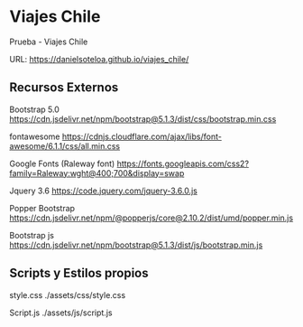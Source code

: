 # Viajes Chile
Prueba - Viajes Chile

URL: https://danielsoteloa.github.io/viajes_chile/

## Recursos Externos

Bootstrap 5.0
https://cdn.jsdelivr.net/npm/bootstrap@5.1.3/dist/css/bootstrap.min.css

fontawesome
https://cdnjs.cloudflare.com/ajax/libs/font-awesome/6.1.1/css/all.min.css

Google Fonts (Raleway font)
https://fonts.googleapis.com/css2?family=Raleway:wght@400;700&display=swap

Jquery 3.6
https://code.jquery.com/jquery-3.6.0.js

Popper Bootstrap
https://cdn.jsdelivr.net/npm/@popperjs/core@2.10.2/dist/umd/popper.min.js

Bootstrap js
https://cdn.jsdelivr.net/npm/bootstrap@5.1.3/dist/js/bootstrap.min.js


## Scripts y Estilos propios

style.css
./assets/css/style.css

Script.js
./assets/js/script.js